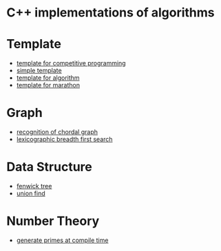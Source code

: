C++ implementations of algorithms
===========================================

# Template
- [template for competitive programming](template/template.cc)
- [simple template](template/short_template.cc)
- [template for algorithm](template/algorithm_template.cc)
- [template for marathon](template/marathon_template.cc)

# Graph
- [recognition of chordal graph](graph/is_chordal.cc)
- [lexicographic breadth first search](graph/lexicographic_bfs.cc)

# Data Structure
- [fenwick tree](data_structure/fenwick_tree.cc)
- [union find](data_structure/union_find.cc)

# Number Theory
- [generate primes at compile time](number_theory/primes_const.cc)
